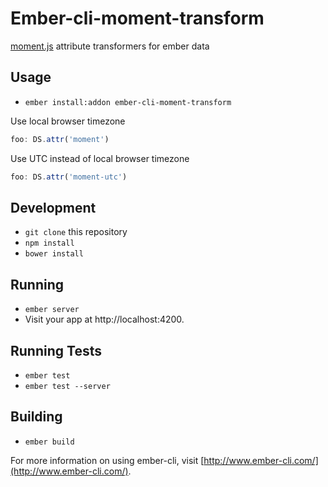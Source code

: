 # Ember-cli-moment-transform

[moment.js](momentjs.com) attribute transformers for ember data

## Usage

* `ember install:addon ember-cli-moment-transform`

Use local browser timezone
```javascript
foo: DS.attr('moment')
```

Use UTC instead of local browser timezone
```javascript
foo: DS.attr('moment-utc')
```

## Development

* `git clone` this repository
* `npm install`
* `bower install`

## Running

* `ember server`
* Visit your app at http://localhost:4200.

## Running Tests

* `ember test`
* `ember test --server`

## Building

* `ember build`

For more information on using ember-cli, visit [http://www.ember-cli.com/](http://www.ember-cli.com/).
